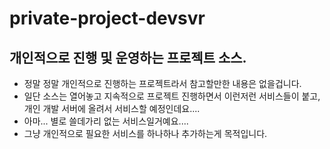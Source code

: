 # private-project-devsvr
## 개인적으로 진행 및 운영하는 프로젝트 소스.

- 정말 정말 개인적으로 진행하는 프로젝트라서 참고할만한 내용은 없을겁니다.
- 일단 소스는 열어놓고 지속적으로 프로젝트 진행하면서 이런저런 서비스들이 붙고, 개인 개발 서버에 올려서 서비스할 예정인데요....
- 아마... 별로 쓸데가리 없는 서비스일거예요....
- 그냥 개인적으로 필요한 서비스를 하나하나 추가하는게 목적입니다.
